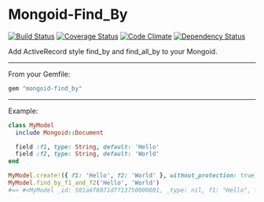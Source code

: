 # Mongoid-Find_By

[![Build Status](https://travis-ci.org/envygeeks/mongoid-find_by.png?branch=master)](https://travis-ci.org/envygeeks/mongoid-find_by) [![Coverage Status](https://coveralls.io/repos/envygeeks/mongoid-find_by/badge.png?branch=master)](https://coveralls.io/r/envygeeks/mongoid-find_by) [![Code Climate](https://codeclimate.com/github/envygeeks/mongoid-find_by.png)](https://codeclimate.com/github/envygeeks/mongoid-find_by) [![Dependency Status](https://gemnasium.com/envygeeks/mongoid-find_by.png)](https://gemnasium.com/envygeeks/mongoid-find_by)

Add ActiveRecord style find_by and find_all_by to your Mongoid.

---
From your Gemfile:

```ruby
gem "mongoid-find_by"
```

---
Example:

```ruby
class MyModel
  include Mongoid::Document

  field :f1, type: String, default: 'Hello'
  field :f2, type: String, default: 'World'
end

MyModel.create!({ f1: 'Hello', f2: 'World' }, without_protection: true)
MyModel.find_by_f1_and_f2('Hello', 'World')
#=> #<MyModel _id: 501a6f6071d7f13750000001, _type: nil, f1: "Hello", f2: "World">
```
